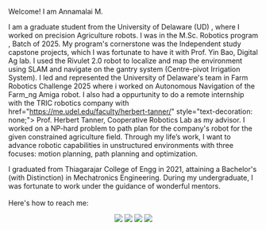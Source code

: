 Welcome! I am Annamalai M.

I am a graduate student from the <a href="https://www.udel.edu/" style="text-decoration: none;">  University of Delaware (UD) </a>, where I worked on precision Agriculture robots. I was in the <a href="https://me.udel.edu/academics/graduate/msr/" style="text-decoration: none;"> M.Sc. Robotics program </a>, Batch of 2025. My program's cornerstone was the Independent study capstone projects, which I was fortunate to have it with <a href="https://me.udel.edu/faculty/yin-bao/" style="text-decoration: none;"> Prof. Yin Bao, Digital Ag lab</a>. I used the Rivulet 2.0 robot to localize and map the environment using SLAM and navigate on the gantry system (Centre-pivot Irrigation System). I led and represented the University of Delaware's team in <a href="https://www.farmroboticschallenge.ai/" style="text-decoration: none;"> Farm Robotics Challenge 2025</a> where  i worked on Autonomous Navigation of the Farm_ng Amiga robot. I also had a oppurtunity to do a remote internship with the TRIC robotics company with href="https://me.udel.edu/faculty/herbert-tanner/" style="text-decoration: none;"> Prof. Herbert Tanner, Cooperative Robotics Lab as my advisor. I worked on a NP-hard problem to path plan for the company's robot for the given constrained agriculture field. Through my life’s work, I want to advance robotic capabilities in unstructured environments with three focuses: motion planning, path planning and optimization.

I graduated from Thiagarajar College of Engg in 2021, attaining a Bachelor's (with Distinction) in Mechatronics Engineering. During my undergraduate, I was fortunate to work under the guidance of wonderful mentors. 
<br> <br>
Here's how to reach me:

<p align="center">
  <a href="https://leetcode.com/u/Annamalai02/" style="text-decoration: none;">
    <img src="https://img.shields.io/badge/Leetcode-FFA116?style=for-the-badge&logo=leetcode&logoColor=black">
  </a>
  <a href="brothermountain99@gmail.com" style="text-decoration: none;">
    <img src="https://img.shields.io/badge/Gmail-D14836?style=for-the-badge&logo=gmail&logoColor=white">
  </a>
  
  <a href="https://www.linkedin.com/in/anna2malai-m/" style="text-decoration: none;">
    <img src="https://img.shields.io/badge/LinkedIn-0A66C2?style=for-the-badge&logo=inspire&logoColor=white">
  </a>
<!--   <a href="https://www.hackerrank.com/profile/brothermountain1" style="text-decoration: none;">
    <img src="https://img.shields.io/badge/HackerRank-1C2432?style=for-the-badge&logo=hackerrank&logoColor=green">
  </a> -->
  <a href="https://www.figma.com/proto/FRUYvQWWWXyfi9sJ4wh1dh/Annamalai-portfolio?node-id=1-2&t=bOTJBLaoLe2wnCyk-1&scaling=scale-down-width&content-scaling=fixed&page-id=0%3A1&starting-point-node-id=1%3A2" style="text-decoration: none;">
      <img src="https://img.shields.io/badge/Personal_Website-EC644B?style=for-the-badge&logo=figma&logoColor=black">
  </a>
</p>
